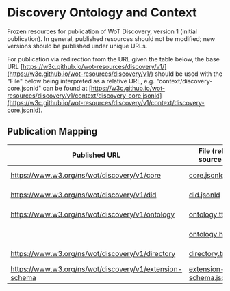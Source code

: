 # Discovery Ontology and Context
Frozen resources for publication of WoT Discovery, version 1 (initial publication).
In general, published resources should not be modified; new versions should be published under unique URLs.

For publication via redirection from the URL given the table below, the base URL
[https://w3c.github.io/wot-resources/discovery/v1/](https://w3c.github.io/wot-resources/discovery/v1/) 
should be used with the "File" below being interpreted 
as a relative URL, e.g. "context/discovery-core.jsonld" can be found at
[https://w3c.github.io/wot-resources/discovery/v1/context/discovery-core.jsonld](https://w3c.github.io/wot-resources/discovery/v1/context/discovery-core.jsonld).

## Publication Mapping
| Published URL | File (relative source URL) | Content-Types |
| --- | --- | --- |
| https://www.w3.org/ns/wot/discovery/v1/core | [core.jsonld](https://w3c.github.io/wot-resources/discovery/v1/core.jsonld) | application/ld+json; charset=utf-8 |
| https://www.w3.org/ns/wot/discovery/v1/did | [did.jsonld](https://w3c.github.io/wot-resources/discovery/v1/did.jsonld) | application/ld+json; charset=utf-8 |
| https://www.w3.org/ns/wot/discovery/v1/ontology | [ontology.ttl](https://w3c.github.io/wot-resources/discovery/v1/ontology.ttl) | text/turtle; charset=utf-8 |
|                                                 | [ontology.html](https://w3c.github.io/wot-resources/discovery/v1/ontology.html) | text/html; charset=utf-8 |
| https://www.w3.org/ns/wot/discovery/v1/directory | [directory.tm.jsonld](https://w3c.github.io/wot-resources/discovery/v1/directory.tm.jsonld) | application/tm+json; charset=utf-8 |
| https://www.w3.org/ns/wot/discovery/v1/extension-schema | [extension-schema.json](https://w3c.github.io/wot-resources/discovery/v1/extension-schema.json) | application/json; charset=utf-8 |
